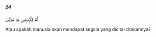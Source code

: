 ##### 24

<span class="ayah">أَمْ لِلْإِنسَٰنِ مَا تَمَنَّىٰ</span>

<span class="ayah_translation">Atau apakah manusia akan mendapat segala yang dicita-citakannya?</span>
